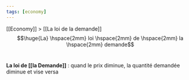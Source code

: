```yaml
---
tags: [economy]
---
```

 [[Economy]] > [[La loi de la demande]]
$$\huge{La} \hspace{2mm} loi \hspace{2mm} de \hspace{2mm} la \hspace{2mm} demande$$
<br>

**La loi de [[la Demande]]** : quand le prix diminue, la quantité demandée diminue et vise versa